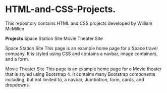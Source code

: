 # HTML-and-CSS-Projects.
This repository contains HTML and CSS projects developed by William McMillen

<strong>Projects</strong>
  Space Station Site
  Movie Theater Site

Space Station Site
This page is an example home page for a Space travel company. It is styled using CSS and contains a navbar, image containers, and a form.

Movie Theater Site
This page is an example home page for a Movie theater that is styled using Bootstrap 4. It contains many Bootstrap components including, but not limited to, a navbar, Jumbotron, form, cards, and dropdowns.